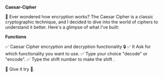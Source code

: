 **Caesar-Cipher**

🤔 Ever wondered how encryption works? The Caesar Cipher is a classic cryptographic technique, 
 and I decided to dive into the world of ciphers to understand it better.
 Here's a glimpse of what I've built:

 **Functions**
 
✅ Caesar Cipher encryption and decryption functionality 🔒
✅ It Ask for which functionality you want to use.
✅ Type your choice "decode" or "encode".
✅ Type the shift number to make the shift .

🤔 Give it try 🤗.
